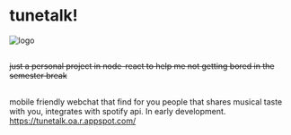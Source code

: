 # tunetalk!

![logo](http://tunetalk.herokuapp.com//UGLY_BIG_LOGO.png)

##

~~just a personal project in node-react to help me not getting bored in the semester break~~

##

mobile friendly webchat that find for you people that shares musical taste with you, integrates with spotify api. In early development.
https://tunetalk.oa.r.appspot.com/
